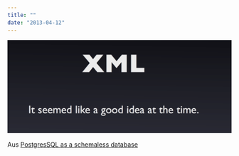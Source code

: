 ```yaml
---
title: ""
date: "2013-04-12"
---
```


![](images/tumblr_ml4wpka9pt1s5gaabo1_1280.png)

Aus [PostgresSQL as a schemaless database](https://wiki.postgresql.org/images/b/b4/Pg-as-nosql-pgday-fosdem-2013.pdf)
